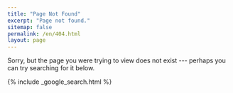 ```yaml
---
title: "Page Not Found"
excerpt: "Page not found."
sitemap: false
permalink: /en/404.html
layout: page
---
```


Sorry, but the page you were trying to view does not exist --- perhaps you can try searching for it below.

{% include _google_search.html %}